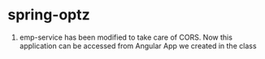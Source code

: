 # spring-optz
1. emp-service has been modified to take care of CORS. Now this application can be accessed from Angular App we created in the class

